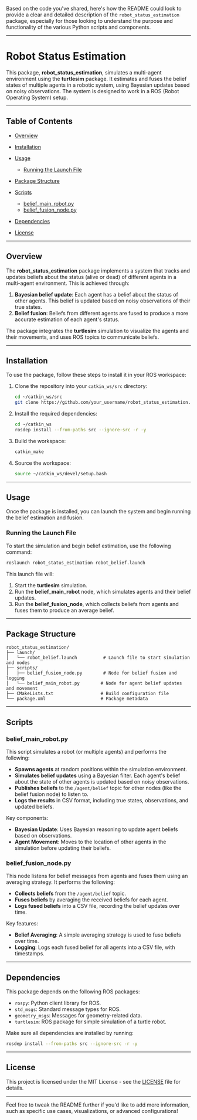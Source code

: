 Based on the code you've shared, here's how the README could look to provide a clear and detailed description of the `robot_status_estimation` package, especially for those looking to understand the purpose and functionality of the various Python scripts and components.

---

# Robot Status Estimation

This package, **robot\_status\_estimation**, simulates a multi-agent environment using the **turtlesim** package. It estimates and fuses the belief states of multiple agents in a robotic system, using Bayesian updates based on noisy observations. The system is designed to work in a ROS (Robot Operating System) setup.

---

## Table of Contents

* [Overview](#overview)
* [Installation](#installation)
* [Usage](#usage)

  * [Running the Launch File](#running-the-launch-file)
* [Package Structure](#package-structure)
* [Scripts](#scripts)

  * [belief\_main\_robot.py](#belief_main_robotpy)
  * [belief\_fusion\_node.py](#belief_fusion_nodepy)
* [Dependencies](#dependencies)
* [License](#license)

---

## Overview

The **robot\_status\_estimation** package implements a system that tracks and updates beliefs about the status (alive or dead) of different agents in a multi-agent environment. This is achieved through:

1. **Bayesian belief update**: Each agent has a belief about the status of other agents. This belief is updated based on noisy observations of their true states.
2. **Belief fusion**: Beliefs from different agents are fused to produce a more accurate estimation of each agent's status.

The package integrates the **turtlesim** simulation to visualize the agents and their movements, and uses ROS topics to communicate beliefs.

---

## Installation

To use the package, follow these steps to install it in your ROS workspace:

1. Clone the repository into your `catkin_ws/src` directory:

   ```bash
   cd ~/catkin_ws/src
   git clone https://github.com/your_username/robot_status_estimation.git
   ```

2. Install the required dependencies:

   ```bash
   cd ~/catkin_ws
   rosdep install --from-paths src --ignore-src -r -y
   ```

3. Build the workspace:

   ```bash
   catkin_make
   ```

4. Source the workspace:

   ```bash
   source ~/catkin_ws/devel/setup.bash
   ```

---

## Usage

Once the package is installed, you can launch the system and begin running the belief estimation and fusion.

### Running the Launch File

To start the simulation and begin belief estimation, use the following command:

```bash
roslaunch robot_status_estimation robot_belief.launch
```

This launch file will:

1. Start the **turtlesim** simulation.
2. Run the **belief\_main\_robot** node, which simulates agents and their belief updates.
3. Run the **belief\_fusion\_node**, which collects beliefs from agents and fuses them to produce an average belief.

---

## Package Structure

```
robot_status_estimation/
├── launch/
│   └── robot_belief.launch          # Launch file to start simulation and nodes
├── scripts/
│   ├── belief_fusion_node.py        # Node for belief fusion and logging
│   └── belief_main_robot.py        # Node for agent belief updates and movement
├── CMakeLists.txt                  # Build configuration file
└── package.xml                     # Package metadata
```

---

## Scripts

### belief\_main\_robot.py

This script simulates a robot (or multiple agents) and performs the following:

* **Spawns agents** at random positions within the simulation environment.
* **Simulates belief updates** using a Bayesian filter. Each agent's belief about the state of other agents is updated based on noisy observations.
* **Publishes beliefs** to the `/agent/belief` topic for other nodes (like the belief fusion node) to listen to.
* **Logs the results** in CSV format, including true states, observations, and updated beliefs.

Key components:

* **Bayesian Update**: Uses Bayesian reasoning to update agent beliefs based on observations.
* **Agent Movement**: Moves to the location of other agents in the simulation before updating their beliefs.

### belief\_fusion\_node.py

This node listens for belief messages from agents and fuses them using an averaging strategy. It performs the following:

* **Collects beliefs** from the `/agent/belief` topic.
* **Fuses beliefs** by averaging the received beliefs for each agent.
* **Logs fused beliefs** into a CSV file, recording the belief updates over time.

Key features:

* **Belief Averaging**: A simple averaging strategy is used to fuse beliefs over time.
* **Logging**: Logs each fused belief for all agents into a CSV file, with timestamps.

---

## Dependencies

This package depends on the following ROS packages:

* `rospy`: Python client library for ROS.
* `std_msgs`: Standard message types for ROS.
* `geometry_msgs`: Messages for geometry-related data.
* `turtlesim`: ROS package for simple simulation of a turtle robot.

Make sure all dependencies are installed by running:

```bash
rosdep install --from-paths src --ignore-src -r -y
```

---

## License

This project is licensed under the MIT License - see the [LICENSE](LICENSE) file for details.

---

Feel free to tweak the README further if you'd like to add more information, such as specific use cases, visualizations, or advanced configurations!
